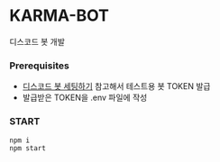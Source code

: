 # KARMA-BOT
디스코드 봇 개발

### Prerequisites
- [디스코드 봇 세팅하기](https://www.youtube.com/watch?v=sVqAiCC_8MM) 참고해서 테스트용 봇 TOKEN 발급
- 발급받은 TOKEN을 .env 파일에 작성

### START
```bash
npm i
npm start
```
